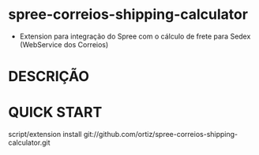 spree-correios-shipping-calculator
============================
* Extension para integração do Spree com o cálculo de frete para Sedex (WebService dos Correios)

DESCRIÇÃO
=========


QUICK START
===========

script/extension install git://github.com/ortiz/spree-correios-shipping-calculator.git

